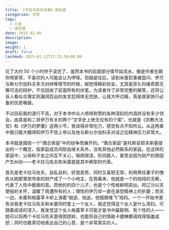 ```yaml
---
title: 《卡拉马佐夫兄弟》读后感
categories: 文学
tags:
  - 小说
  - 读后感
date: 2025-01-05
description: 
image: 
weight: 1
draft: false
lastmod: 2025-01-12T17:25:58+08:00
---
```

花了大约 50 个小时终于读完了，虽然本书的前面部分情节如流水，像是作者在跟你唠家常，不喜欢的人可能会认为啰嗦。但越是往后，读到米嘉犯事被盘问、伊万与斯乜尔加科夫多次对峙等情节的时候，越觉得精彩纷呈，尤其是菲久科维奇那无懈可击的辩护，不仅回收了前面所有的伏笔，为读者作了非常完整的解答，还将公诉人看似合理实则漏洞百出的发言怼得体无完肤，让我大呼过瘾，真是居家旅行必备的优质嘴替。

不过目前我的道行不高，对于本书中众人啧啧称赞的各种深刻的内涵并没有多少领会。由其是和二哥伊万有关的两个“文学史上绝无仅有的个案”，也就是《宗教大法官》和《伊万的梦魇》这两小节，我读得非常吃力，感觉有点不知所云。从这两章中我只能大概得知伊万不信上帝以及他与斯乜尔加科夫对话之后精神压力非常大。

本书就是围绕一个“偶合家庭”中的纷争而展开的。“偶合家庭”是托斯妥耶夫斯基提出的一个概念，指家庭成员间除血缘关系外，没有其他必然联系的家庭。在这样的家庭中，父母和子女之间互不关心，隔阂很深，形同路人，甚至会因为财产的原因产生纠纷——老卡拉马佐夫和米嘉就是其中典型的代表。

首先是老卡拉马佐夫，自私自利，好逸恶劳，同时又喜怒无常，利用两任妻子的愧疚从她那里掠夺来的财产成了一个小地主，在我看来，他就是一个的纯纯的无赖，代表了人性中极致的恶。而他的的四个儿子，也是个个性格鲜明突出。阿辽沙以天使般的关怀，温暖了周遭所有的人；理性的伊万却一直在承受精神上的折磨；而另一边，米嘉和格露莘卡却上演着“她逃、他追，他插翅难飞”戏码。一个一开始书里告诉我老卡拉马佐夫和米嘉同时爱上一个女人，我还觉得这个女人是什么荡妇。可随着阅读的深入，我发觉这个女人格露莘卡可能才是书中最聪明、有个性的人——她可以将两个卡拉马佐夫耍得团团转，也能将自己的情敌卡捷琳娜调戏得恼羞成怒；同时也敢真切地表达自己的心意，是个非常真实的人。



